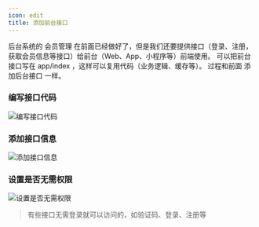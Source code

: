 ```yaml
---
icon: edit
title: 添加前台接口
---
```


后台系统的 会员管理 在前面已经做好了，但是我们还要提供接口（登录、注册，获取会员信息等接口）给前台（Web、App、小程序等）前端使用。
可以把前台接口写在 app/index ，这样可以复用代码（业务逻辑、缓存等）。
过程和前面 添加后台接口 一样。

### 编写接口代码

<img :src="$withBase('/image/use/indexapi.jpg')" alt="编写接口代码">

### 添加接口信息

<img :src="$withBase('/image/use/indexapirule.jpg')" alt="添加接口信息">

### 设置是否无需权限

<img :src="$withBase('/image/use/indexapiunauth.jpg')" alt="设置是否无需权限">

> 有些接口无需登录就可以访问的，如验证码、登录、注册等
